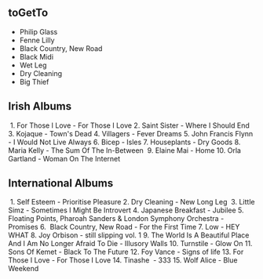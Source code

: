 ## toGetTo
- Philip Glass
- Fenne Lilly
- Black Country, New Road
- Black Midi
- Wet Leg
- Dry Cleaning
- Big Thief

## Irish Albums

 1. For Those I Love - For Those I Love
2. Saint Sister - Where I Should End
3. Kojaque - Town's Dead
4. Villagers - Fever Dreams
5. John Francis Flynn - I Would Not Live Always
6. Bicep - Isles
7. Houseplants - Dry Goods
8. Maria Kelly - The Sum Of The In-Between 
9. Elaine Mai - Home
10. Orla Gartland - Woman On The Internet 

## International Albums ##
 1. Self Esteem - Prioritise Pleasure
2. Dry Cleaning - New Long Leg 
3. Little Simz - Sometimes I Might Be Introvert
4. Japanese Breakfast - Jubilee
5. Floating Points, Pharoah Sanders & London Symphony Orchestra - Promises
6.  Black Country, New Road - For the First Time
7. Low - HEY WHAT
8. Joy Orbison - still slipping vol. 1
9. The World Is A Beautiful Place And I Am No Longer Afraid To Die - Illusory Walls
10. Turnstile - Glow On
11. Sons Of Kemet - Black To The Future
12. Foy Vance - Signs of life
13. For Those I Love - For Those I Love 
14. Tinashe  - 333
15. Wolf Alice - Blue Weekend

 